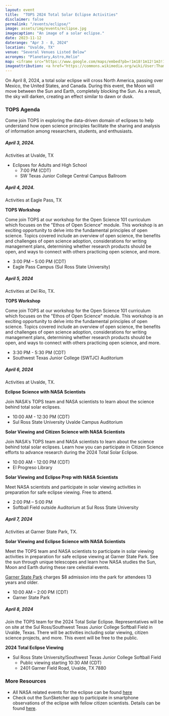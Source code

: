```yaml
---
layout: event
title:  "TOPS 2024 Total Solar Eclipse Activities"
disclaimer: false
permalink: "/events/eclipse/"
image: assets/img/events/eclipse.jpg
imagecaption: "An image of a solar eclipse."
date: 2023-11-12
daterange: "Apr 3 - 8, 2024"
location: "Uvalde, TX"
venue: "Several Venues Listed Below"
acronyms: "Planetary,Astro,Helio"
map: <iframe src="https://www.google.com/maps/embed?pb=!1m18!1m12!1m3!1d62542.797075592076!2d-99.79996562205729!3d29.210134972682102!2m3!1f0!2f0!3f0!3m2!1i1024!2i768!4f13.1!3m3!1m2!1s0x865ee140326f39dd%3A0xa5b0b5d62bab238c!2sUvalde%2C%20TX%2078801!5e0!3m2!1sen!2sus!4v1706203388227!5m2!1sen!2sus" width="600" height="450" style="border:0;" allowfullscreen="" loading="lazy" referrerpolicy="no-referrer-when-downgrade"></iframe>
imageattribution: <a href="https://commons.wikimedia.org/wiki/User:Thammarith">Thammarith Likittheerameth</a>, <a href="https://commons.wikimedia.org/wiki/File:2019-12-26_Annular-Solar-Eclipse-in-Singapore.jpg">2019-12-26 Annular-Solar-Eclipse-in-Singapore</a>, <a href="https://creativecommons.org/licenses/by-sa/4.0/legalcode" rel="license">CC BY-SA 4.0</a>
---
```


On April 8, 2024, a total solar eclipse will cross North America, passing over Mexico, the United States, and Canada. During this event, the Moon will move between the Sun and Earth, completely blocking the Sun. As a result, the sky will darken, creating an effect similar to dawn or dusk.  

### TOPS Agenda

Come join TOPS in exploring the data-driven domain of eclipses to help understand how open science principles facilitate the sharing and analysis of information among researchers, students, and enthusiasts.

##### April 3, 2024.

Activities at Uvalde, TX

- Eclipses for Adults and High School
  - 7:00 PM (CDT)
  - SW Texas Junior College Central Campus Ballroom


##### April 4, 2024.

Activities at Eagle Pass, TX

**TOPS Workshop**

Come join TOPS at our workshop for the Open Science 101 curriculum which focuses on the "Ethos of Open Science" module.  This workshop is an exciting opportunity to delve into the fundamental principles of open science.  Topics covered include an overview of open science, the benefits and challenges of open science adoption, considerations for writing management plans, determining whether research products should be open, and ways to connect with others practicing open science, and more.

- 3:00 PM – 5:00 PM (CDT)
- Eagle Pass Campus (Sul Ross State University)
  
##### April 5, 2024

Activities at Del Rio, TX.

**TOPS Workshop**

Come join TOPS at our workshop for the Open Science 101 curriculum which focuses on the "Ethos of Open Science" module.  This workshop is an exciting opportunity to delve into the fundamental principles of open science.  Topics covered include an overview of open science, the benefits and challenges of open science adoption, considerations for writing management plans, determining whether research products should be open, and ways to connect with others practicing open science, and more.

- 3:30 PM - 5:30 PM (CDT)
- Southwest Texas Junior College (SWTJC) Auditorium
  
##### April 6, 2024

Activities at Uvalde, TX.

**Eclipse Science with NASA Scientists**

Join NASA's TOPS team and NASA scientists to learn about the science behind total solar eclipses.  
- 10:00 AM - 12:30 PM (CDT)
- Sul Ross State University Uvalde Campus Auditorium

**Solar Viewing and Citizen Science with NASA Scientists**

Join NASA's TOPS team and NASA scientists to learn about the science behind total solar eclipses. Learn how you can participate in Citizen Science efforts to advance research during the 2024 Total Solar Eclipse.
- 10:00 AM - 12:00 PM (CDT)
- El Progreso Library

**Solar Viewing and Eclipse Prep with NASA Scientists**

Meet NASA scientists and participate in solar viewing activities in preparation for safe eclipse viewing.  Free to attend.
- 2:00 PM – 5:00 PM 
- Softball Field outside Auditorium at Sul Ross State University

##### April 7, 2024

Activities at Garner State Park, TX.

**Solar Viewing and Eclipse Science with NASA Scientists**

Meet the TOPS team and NASA scientists to participate in solar viewing activities in preparation for safe eclipse viewing at Garner State Park. See the sun through unique telescopes and learn how NASA studies the Sun, Moon and Earth during these rare celestial events. 

[Garner State Park](https://tpwd.texas.gov/state-parks/garner/fees-facilities/entrance-fees) charges $8 admission into the park for attendees  13 years and older.

- 10:00 AM – 2:00 PM (CDT)
- Garner State Park

##### April 8, 2024

Join the TOPS team for the 2024 Total Solar Eclipse. Representatives will be on site at the Sul Ross/Southwest Texas Junior College Softball Field in Uvalde, Texas. There will be activities including solar viewing, citizen science projects, and more. This event will be free to the public. 

**2024 Total Eclipse Viewing**

- Sul Ross State University/Southwest Texas Junior College Softball Field
  - Public viewing starting 10:30 AM (CDT)
  - 2401 Garner Field Road, Uvalde, TX 7880

### More Resources

- All NASA related events for the eclipse can be found [here](https://science.nasa.gov/eclipses/events/)
- Check out the SunSketcher app to participate in smartphone observations of the eclipse with fellow citizen scientists.  Details can be found [here](https://sunsketcher.org/index.php).